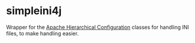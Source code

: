 # simpleini4j
Wrapper for the [Apache Hierarchical Configuration](https://commons.apache.org/proper/commons-configuration/) 
classes for handling INI files, to make handling easier.
